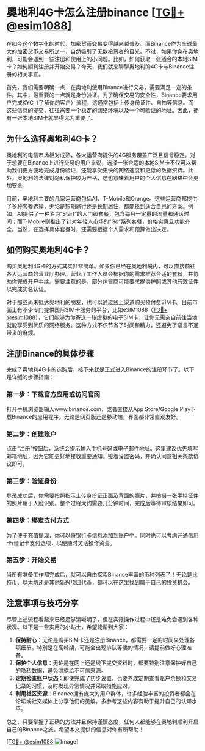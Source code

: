 # 奧地利4G卡怎么注册binance [[TG💪+ @esim1088](https://t.me/s/esim1088)]

在如今这个数字化的时代，加密货币交易变得越来越普及。而Binance作为全球最大的加密货币交易所之一，自然吸引了无数投资者的目光。不过，如果你身在奥地利，可能会遇到一些注册和使用上的小问题。比如，如何获取一张适合的本地SIM卡？如何顺利注册并开始交易？今天，我们就来聊聊奥地利的4G卡与Binance注册的相关事宜。

首先，我们需要明确一点：在奥地利使用Binance进行交易，需要满足一定的条件。其中，最重要的一点就是身份验证。为了确保交易的安全性，Binance要求用户完成KYC（了解你的客户）流程，这通常包括上传身份证件、自拍等信息。而这些信息的提交，往往需要一个稳定的网络环境以及一个可验证的地址。因此，拥有一张本地SIM卡就显得尤为重要了。

## 为什么选择奥地利4G卡？

奥地利的电信市场相对成熟，各大运营商提供的4G服务覆盖广泛且信号稳定。对于想要在Binance上进行交易的用户来说，选择一张合适的本地SIM卡不仅可以帮助我们更方便地完成身份验证，还能享受更快的网络速度和更低的数据资费。此外，奥地利的法律对隐私保护较为严格，这也意味着用户的个人信息在网络中会更加安全。

目前，奥地利主要的几家运营商包括A1、T-Mobile和Orange。这些运营商都提供了多种套餐选择，无论是短期旅行还是长期居住，都能找到适合自己的方案。例如，A1提供了一种名为“Start”的入门级套餐，包含每月一定量的流量和通话时间；而T-Mobile则推出了针对年轻人市场的“Go”系列套餐，价格实惠且功能齐全。当然，在选择具体套餐时，还需要根据个人需求和预算做出决定。

## 如何购买奥地利4G卡？

购买奥地利4G卡的方式其实非常简单。如果你已经在奥地利境内，可以直接前往各大运营商的营业厅办理。营业厅工作人员会根据你的需求推荐合适的套餐，并协助你完成开户手续。需要注意的是，部分运营商可能要求提供护照或其他有效证件以完成实名认证。

对于那些尚未抵达奥地利的朋友，也可以通过线上渠道购买预付费SIM卡。目前市面上有不少专门提供国际SIM卡服务的平台，比如eSIM1088（[TG💪+ @esim1088](https://t.me/s/esim1088)），它们能够为你寄送一张虚拟的电子SIM卡，让你无需亲自前往当地就能享受到优质的网络服务。这种方式不仅节省了时间和精力，还避免了语言不通带来的麻烦。

## 注册Binance的具体步骤

完成了奥地利4G卡的选购后，接下来就是正式进入Binance的注册环节了。以下是详细的步骤指南：

### 第一步：下载官方应用或访问官网
打开手机浏览器输入www.binance.com，或者直接从App Store/Google Play下载Binance的应用程序。无论是网页版还是移动端，界面都非常直观友好。

### 第二步：创建账户
点击“注册”按钮后，系统会提示输入手机号码或电子邮件地址。这里建议优先填写邮箱地址，因为它能更好地接收重要通知。接着设置密码，并确认同意相关条款协议即可。

### 第三步：验证身份
登录成功后，你需要按照指示上传身份证正面及背面的照片，并拍摄一张手持证件的照片用于人脸识别。整个过程大约需要几分钟时间，完成后等待审核结果即可。

### 第四步：绑定支付方式
为了便于充值提现，你可以将银行卡信息添加到账户中。同时也可以考虑开通信用卡/借记卡支付选项，以便随时灵活操作资金。

### 第五步：开始交易
当所有准备工作都完成后，就可以自由探索Binance丰富的币种列表了！无论是比特币、以太坊还是其他新兴项目代币，都可以在这里找到属于自己的投资机会。

## 注意事项与技巧分享

尽管上述流程看起来已经足够清晰明了，但在实际操作过程中还是难免会遇到各种状况。以下是一些实用的小贴士，希望能帮到大家：

1. **保持耐心**：无论是购买SIM卡还是注册Binance，都需要一定的时间来处理各项细节。特别是在高峰期，可能会出现排队等候的情况，请提前做好心理准备。
2. **保护个人信息**：无论是在网上还是线下提交资料时，都要特别注意保护好自己的隐私数据，避免泄露给不可信来源。
3. **定期检查账户状态**：即使完成了初步设置，也要养成定期查看账户余额和交易记录的习惯，及时发现异常情况并采取措施应对。
4. **利用社区资源**：Binance拥有庞大的用户群体，许多经验丰富的投资者都会在论坛或社交媒体上分享他们的见解。多参考这些内容有助于提升自己的认知水平。

总之，只要掌握了正确的方法并且保持谨慎态度，任何人都能够在奥地利顺利开启自己的Binance之旅。希望本文提供的信息对你有所帮助！

[[TG💪+ @esim1088](https://t.me/s/esim1088) ![Image](https://i.postimg.cc/4NQfJmqS/Snipaste-2025-05-13-00-14-12.png)]